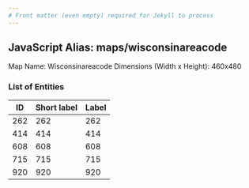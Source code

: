 ```yaml
---
# Front matter (even empty) required for Jekyll to process
---
```


## JavaScript Alias: maps/wisconsinareacode

Map Name: Wisconsinareacode
Dimensions (Width x Height): 460x480





### List of Entities

ID | Short label | Label
---|---|---|
262|262|262
414|414|414
608|608|608
715|715|715
920|920|920

